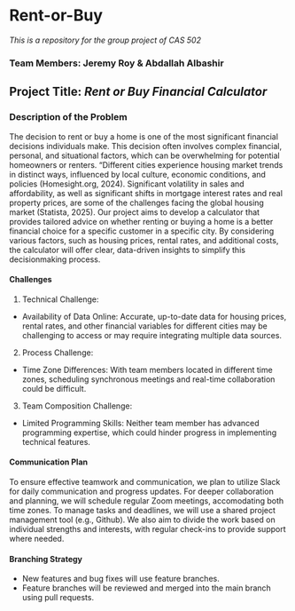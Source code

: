 # Rent-or-Buy
*This is a repository for the group project of CAS 502*

### Team Members: **Jeremy Roy & Abdallah Albashir**

## Project Title: ***Rent or Buy Financial Calculator***

### Description of the Problem

The decision to rent or buy a home is one of the most significant financial decisions individuals make. This decision often involves complex financial, personal, and situational factors, which can be overwhelming for potential homeowners or renters. “Different cities experience housing market trends in distinct ways, influenced by local culture, economic conditions, and policies (Homesight.org, 2024). Significant volatility in sales and affordability, as well as significant shifts in mortgage interest rates and real property prices, are some of the challenges facing the global housing market (Statista, 2025). Our project aims to develop a calculator that provides tailored advice on whether renting or buying a home is a better financial choice for a specific customer in a specific city. By considering various factors, such as housing prices, rental rates, and additional costs, the calculator will offer clear, data-driven insights to simplify this decisionmaking process.

#### Challenges

1. Technical Challenge:
 * Availability of Data Online: Accurate, up-to-date data for housing prices, rental rates, and other financial variables for different cities may be challenging to access or may require integrating multiple data sources.
2. Process Challenge:
 * Time Zone Differences: With team members located in different time zones, scheduling synchronous meetings and real-time collaboration could be difficult.
3. Team Composition Challenge:
 * Limited Programming Skills: Neither team member has advanced programming expertise, which could hinder progress in implementing technical features.

#### Communication Plan

To ensure effective teamwork and communication, we plan to utilize Slack for daily communication and progress updates. For deeper collaboration and planning, we will schedule regular Zoom meetings, accomodating both time zones. To manage tasks and deadlines, we will use a shared project management tool (e.g., Github). We also aim to divide the work based on individual strengths and interests, with regular check-ins to provide support where needed.

#### Branching Strategy
 * New features and bug fixes will use feature branches.
 * Feature branches will be reviewed and merged into the main branch using pull requests.

